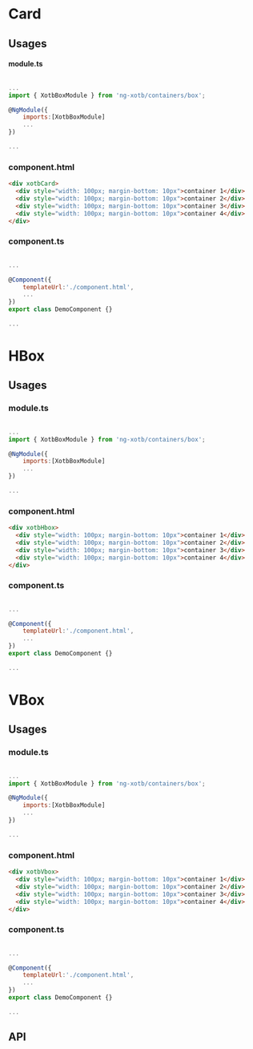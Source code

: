# Card



## Usages

#### module.ts
```javascript

...
import { XotbBoxModule } from 'ng-xotb/containers/box';

@NgModule({
    imports:[XotbBoxModule]
    ...
})

...
```

### component.html
```html
<div xotbCard>
  <div style="width: 100px; margin-bottom: 10px">container 1</div>
  <div style="width: 100px; margin-bottom: 10px">container 2</div>
  <div style="width: 100px; margin-bottom: 10px">container 3</div>
  <div style="width: 100px; margin-bottom: 10px">container 4</div>
</div>
```

### component.ts
```javascript

...

@Component({
    templateUrl:'./component.html',
    ...
})
export class DemoComponent {}

...
```
# HBox



## Usages

### module.ts
```javascript

...
import { XotbBoxModule } from 'ng-xotb/containers/box';

@NgModule({
    imports:[XotbBoxModule]
    ...
})

...
```

### component.html
```html
<div xotbHbox>
  <div style="width: 100px; margin-bottom: 10px">container 1</div>
  <div style="width: 100px; margin-bottom: 10px">container 2</div>
  <div style="width: 100px; margin-bottom: 10px">container 3</div>
  <div style="width: 100px; margin-bottom: 10px">container 4</div>
</div>
```

### component.ts
```javascript

...

@Component({
    templateUrl:'./component.html',
    ...
})
export class DemoComponent {}

...
```
# VBox



## Usages

### module.ts
```javascript

...
import { XotbBoxModule } from 'ng-xotb/containers/box';

@NgModule({
    imports:[XotbBoxModule]
    ...
})

...
```

### component.html
```html
<div xotbVbox>
  <div style="width: 100px; margin-bottom: 10px">container 1</div>
  <div style="width: 100px; margin-bottom: 10px">container 2</div>
  <div style="width: 100px; margin-bottom: 10px">container 3</div>
  <div style="width: 100px; margin-bottom: 10px">container 4</div>
</div>
```

### component.ts
```javascript

...

@Component({
    templateUrl:'./component.html',
    ...
})
export class DemoComponent {}

...
```

## API
 
